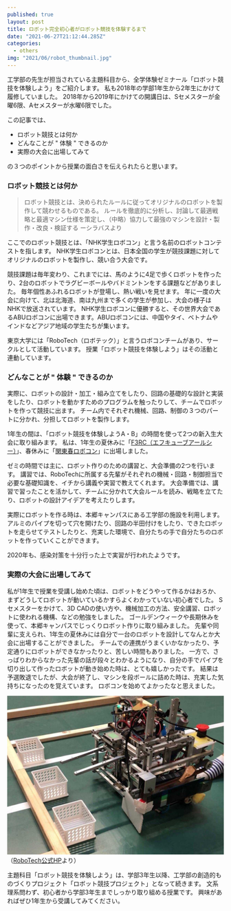 ```yaml
---
published: true
layout: post
title: ロボット完全初心者がロボット競技を体験するまで
date: "2021-06-27T21:12:44.285Z"
categories:
  - others
img: "2021/06/robot_thumbnail.jpg"
---
```


工学部の先生が担当されている主題科目から、全学体験ゼミナール「ロボット競技を体験しよう」をご紹介します。
私も2018年の学部1年生から2年生にかけて履修していました。
2018年から2019年にかけての開講日は、Sセメスターが金曜6限、Aセメスターが水曜6限でした。


この記事では、
- ロボット競技とは何か
- どんなことが " 体験 " できるのか
- 実際の大会に出場してみて


の３つのポイントから授業の面白さを伝えられたらと思います。




### ロボット競技とは何か

> ロボット競技とは、決められたルールに従ってオリジナルのロボットを製作して競わせるものである。
> ルールを徹底的に分析し、討論して最適戦略と最適マシン仕様を策定し、（中略）協力して最強のマシンを設計・製作・改良・検証する
>   ーシラバスより

ここでのロボット競技とは、「NHK学生ロボコン」と言う名前のロボットコンテストを指します。
NHK学生ロボコンとは、日本全国の学生が競技課題に対してオリジナルのロボットを製作し、競い合う大会です。


競技課題は毎年変わり、これまでには、馬のように4足で歩くロボットを作ったり、2台のロボットでラグビーボールやバドミントンをする課題などがありました。
毎年個性あふれるロボットが登場し、熱い戦いを見せます。
年に一度の大会に向けて、北は北海道、南は九州まで多くの学生が参加し、大会の様子はNHKで放送されています。
NHK学生ロボコンに優勝すると、その世界大会であるABUロボコンに出場できます。ABUロボコンには、中国やタイ、ベトナムやインドなどアジア地域の学生たちが集います。


東京大学には「RoboTech（ロボテック）」と言うロボコンチームがあり、サークルとして活動しています。
授業「ロボット競技を体験しよう」はその活動と連動しています。



### どんなことが " 体験 " できるのか

実際に、ロボットの設計・加工・組み立てをしたり、回路の基礎的な設計と実装をしたり、ロボットを動かすためのプログラムを触ったりして、チームでロボットを作って競技に出ます。
チーム内でそれぞれ機械、回路、制御の３つのパートに分かれ、分担してロボットを製作します。

1年生の間は、「ロボット競技を体験しようA・B」の時間を使って2つの新入生大会に取り組みます。
私は、1年生の夏休みに「[F3RC（エフキューブアールシー）](http://f3rcontest.web.fc2.com/)」、春休みに「[関東春ロボコン](http://f3rcontest.web.fc2.com/)」に出場しました。

ゼミの時間では主に、ロボット作りのための講習と、大会準備の2つを行います。
講習では、RoboTechに所属する先輩がそれぞれの機械・回路・制御担当で必要な基礎知識を、イチから講義や実習で教えてくれます。
大会準備では、講習で習ったことを活かして、チームに分かれて大会ルールを読み、戦略を立てたり、ロボットの設計アイデアを考えたりします。

実際にロボットを作る時は、本郷キャンパスにある工学部の施設を利用します。
アルミのパイプを切って穴を開けたり、回路の半田付けをしたり、できたロボットを走らせてテストしたりと、充実した環境で、自分たちの手で自分たちのロボットを作っていくことができます。

2020年も、感染対策を十分行った上で実習が行われたようです。


### 実際の大会に出場してみて

私が1年生で授業を受講し始めた頃は、ロボットをどうやって作るかはおろか、まずどうしてロボットが動いているかすらよくわかっていない初心者でした。
Sセメスターをかけて、3D CADの使い方や、機械加工の方法、安全講習、ロボットに使われる機構、などの勉強をしました。
ゴールデンウィークや長期休みを使って、本郷キャンパスでじっくりロボット作りに取り組みました。
先輩や同輩に支えられ、1年生の夏休みには自分で一台のロボットを設計してなんとか大会に出場することができました。
チームでの連携がうまくいかなかったり、予定通りにロボットができなかったりと、苦しい時間もありました。
一方で、さっぱりわからなかった先輩の話が段々とわかるようになり、自分の手でパイプを切り出して作ったロボットが動き始めた時は、とても嬉しかったです。
結果は予選敗退でしたが、大会が終了し、マシンを段ボールに詰めた時は、充実した気持ちになったのを覚えています。
ロボコンを始めてよかったなと思えました。


![Image](/assets/images/2021/06/robot.jpg)
（[RoboTech公式HP](https://tuk.t.u-tokyo.ac.jp/robotech/F3RC2018%E5%90%84%E7%8F%AD%E3%81%AE%E3%83%AD%E3%83%9C%E3%83%83%E3%83%88%E3%81%AE%E7%B4%B9%E4%BB%8B/)より）

主題科目「ロボット競技を体験しよう」は、学部3年生以降、工学部の創造的ものづくりプロジェクト「ロボット競技プロジェクト」となって続きます。
文系理系問わず、初心者から学部3年生までしっかり取り組める授業です。
興味があればぜひ1年生から受講してみてください。
